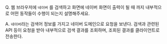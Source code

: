 Q. 웹 브라우저에 `네이버` 를 검색하고 화면에 네이버 화면이 출력이 될 때 까지 내부적으로 어떤 동작들이 수행이 되는지 설명해주세요.

A. `네이버`라는 검색어 정보를 가지고 네이버 도메인으로 요청을 보낸다. 검색과 관련된 API 등이 요청을 받아 내부적으로 검색 결과를 조회하며, 조회된 결과를 클라이언트로 전송한다.